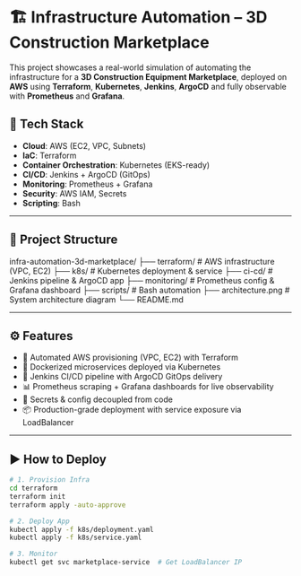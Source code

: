 # 🏗️ Infrastructure Automation – 3D Construction Marketplace

This project showcases a real-world simulation of automating the infrastructure for a **3D Construction Equipment Marketplace**, deployed on **AWS** using **Terraform**, **Kubernetes**, **Jenkins**, **ArgoCD** and fully observable with **Prometheus** and **Grafana**.



## 📌 Tech Stack

- **Cloud**: AWS (EC2, VPC, Subnets)
- **IaC**: Terraform
- **Container Orchestration**: Kubernetes (EKS-ready)
- **CI/CD**: Jenkins + ArgoCD (GitOps)
- **Monitoring**: Prometheus + Grafana
- **Security**: AWS IAM, Secrets
- **Scripting**: Bash

---

## 📁 Project Structure

infra-automation-3d-marketplace/
├── terraform/ # AWS infrastructure (VPC, EC2)
├── k8s/ # Kubernetes deployment & service
├── ci-cd/ # Jenkins pipeline & ArgoCD app
├── monitoring/ # Prometheus config & Grafana dashboard
├── scripts/ # Bash automation
├── architecture.png # System architecture diagram
└── README.md


---

## ⚙️ Features

- 🔁 Automated AWS provisioning (VPC, EC2) with Terraform
- 🐳 Dockerized microservices deployed via Kubernetes
- 🚀 Jenkins CI/CD pipeline with ArgoCD GitOps delivery
- 📊 Prometheus scraping + Grafana dashboards for live observability
- 🔐 Secrets & config decoupled from code
- 📦 Production-grade deployment with service exposure via LoadBalancer

---

## ▶️ How to Deploy

```bash
# 1. Provision Infra
cd terraform
terraform init
terraform apply -auto-approve

# 2. Deploy App
kubectl apply -f k8s/deployment.yaml
kubectl apply -f k8s/service.yaml

# 3. Monitor
kubectl get svc marketplace-service  # Get LoadBalancer IP
